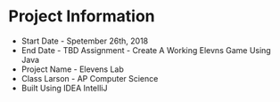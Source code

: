 # Project Information
* Start Date - Spetember 26th, 2018
* End Date - TBD
Assignment - Create A Working Elevns Game Using Java
 * Project Name - Elevens Lab
 * Class Larson - AP Computer Science
 * Built Using IDEA IntelliJ
